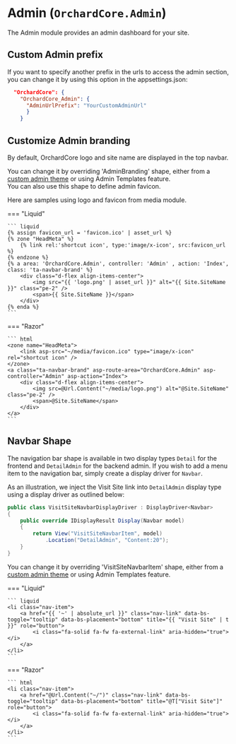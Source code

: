 # Admin (`OrchardCore.Admin`)

The Admin module provides an admin dashboard for your site.

## Custom Admin prefix

If you want to specify another prefix in the urls to access the admin section, you can change it by using this option in the appsettings.json:

``` json
  "OrchardCore": {
    "OrchardCore_Admin": {
      "AdminUrlPrefix": "YourCustomAdminUrl"
      }
    }
```

## Customize Admin branding

By default, OrchardCore logo and site name are displayed in the top navbar.

You can change it by overriding 'AdminBranding' shape, either from a [custom admin theme](../../../guides/create-admin-theme/README.md) or using Admin Templates feature.  
You can also use this shape to define admin favicon.

Here are samples using logo and favicon from media module.

=== "Liquid"

    ``` liquid
    {% assign favicon_url = 'favicon.ico' | asset_url %}
    {% zone "HeadMeta" %}
        {% link rel:'shortcut icon', type:'image/x-icon', src:favicon_url %}
    {% endzone %}
    {% a area: 'OrchardCore.Admin', controller: 'Admin' , action: 'Index', class: 'ta-navbar-brand' %}
        <div class="d-flex align-items-center">
            <img src="{{ 'logo.png' | asset_url }}" alt="{{ Site.SiteName }}" class="pe-2" />
            <span>{{ Site.SiteName }}</span>
        </div>
    {% enda %}
    ```

=== "Razor"

    ``` html
    <zone name="HeadMeta">
        <link asp-src="~/media/favicon.ico" type="image/x-icon" rel="shortcut icon" />
    </zone>
    <a class="ta-navbar-brand" asp-route-area="OrchardCore.Admin" asp-controller="Admin" asp-action="Index">
        <div class="d-flex align-items-center">
            <img src=@Url.Content("~/media/logo.png") alt="@Site.SiteName" class="pe-2" />
            <span>@Site.SiteName</span>
        </div>
    </a>
    ```

## Navbar Shape

The navigation bar shape is available in two display types `Detail` for the frontend and `DetailAdmin` for the backend admin. If you wish to add a menu item to the navigation bar, simply create a display driver for `Navbar`.

As an illustration, we inject the Visit Site link into `DetailAdmin` display type using a display driver as outlined below:

```csharp
public class VisitSiteNavbarDisplayDriver : DisplayDriver<Navbar>
{
    public override IDisplayResult Display(Navbar model)
    {
        return View("VisitSiteNavbarItem", model)
            .Location("DetailAdmin", "Content:20");
    }
}
```

You can change it by overriding 'VisitSiteNavbarItem' shape, either from a [custom admin theme](../../../guides/create-admin-theme/README.md) or using Admin Templates feature.  

=== "Liquid"

    ``` liquid
    <li class="nav-item">
        <a href="{{ '~' | absolute_url }}" class="nav-link" data-bs-toggle="tooltip" data-bs-placement="bottom" title="{{ "Visit Site" | t }}" role="button">
            <i class="fa-solid fa-fw fa-external-link" aria-hidden="true"></i>
        </a>
    </li>
    ```

=== "Razor"

    ``` html
    <li class="nav-item">
        <a href="@Url.Content("~/")" class="nav-link" data-bs-toggle="tooltip" data-bs-placement="bottom" title="@T["Visit Site"]" role="button">
            <i class="fa-solid fa-fw fa-external-link" aria-hidden="true"></i>
        </a>
    </li>
    ```
